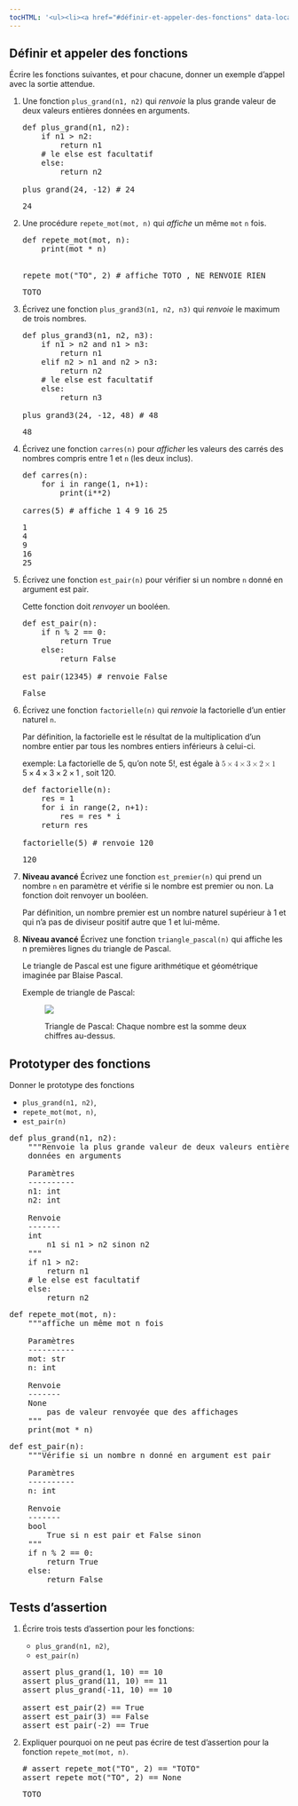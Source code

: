 ```yaml
---
tocHTML: '<ul><li><a href="#définir-et-appeler-des-fonctions" data-localhref="true">Définir et appeler des fonctions</a></li><li><a href="#prototyper-des-fonctions" data-localhref="true">Prototyper des fonctions</a></li><li><a href="#tests-dassertion" data-localhref="true">Tests d’assertion</a></li></ul>'
---
```






<h2 id="définir-et-appeler-des-fonctions" class="anchored">Définir et appeler des fonctions</h2>
<p>Écrire les fonctions suivantes, et pour chacune, donner un exemple d’appel avec la sortie attendue.</p>
<ol type="1">
<li><p>Une fonction <code>plus_grand(n1, n2)</code> qui <em>renvoie</em> la plus grande valeur de deux valeurs entières données en arguments.</p>
<div class="cell" data-tags="[&quot;correction&quot;]" data-execution_count="1">
<div class="highlight"><pre><span></span><span class="k">def</span> <span class="nf">plus_grand</span><span class="p">(</span><span class="n">n1</span><span class="p">,</span> <span class="n">n2</span><span class="p">):</span>
<span class="k">    if</span> <span class="n">n1</span> <span class="o">&gt;</span> <span class="n">n2</span><span class="p">:</span>
<span class="k">        return</span> <span class="n">n1</span>
<span class="c1">    # le else est facultatif</span>
<span class="k">    else</span><span class="p">:</span>
<span class="k">        return</span> <span class="n">n2</span>
<span></span>
<span class="n">plus_grand</span><span class="p">(</span><span class="mi">24</span><span class="p">,</span> <span class="o">-</span><span class="mi">12</span><span class="p">)</span> <span class="c1"># 24</span>
</pre></div>

<div class="cell-output cell-output-display" data-execution_count="1">
<div class="highlight"><pre><span></span><span class="mf">24</span>
</pre></div>

</div>
</div></li>
<li><p>Une procédure <code>repete_mot(mot, n)</code> qui <em>affiche</em> un même <code>mot</code> <code>n</code> fois.</p>
<div class="cell" data-tags="[&quot;correction&quot;]" data-execution_count="2">
<div class="highlight"><pre><span></span><span class="k">def</span> <span class="nf">repete_mot</span><span class="p">(</span><span class="n">mot</span><span class="p">,</span> <span class="n">n</span><span class="p">):</span>
<span class="nb">    print</span><span class="p">(</span><span class="n">mot</span> <span class="o">*</span> <span class="n">n</span><span class="p">)</span>
<span></span>
<span class="n">
repete_mot</span><span class="p">(</span><span class="s2">"TO"</span><span class="p">,</span> <span class="mi">2</span><span class="p">)</span> <span class="c1"># affiche TOTO , NE RENVOIE RIEN</span>
</pre></div>

<div class="cell-output cell-output-stdout">
<div class="highlight"><pre><span></span>TOTO
</pre></div>

</div>
</div></li>
<li><p>Écrivez une fonction <code>plus_grand3(n1, n2, n3)</code> qui <em>renvoie</em> le maximum de trois nombres.</p>
<div class="cell" data-tags="[&quot;correction&quot;]" data-execution_count="3">
<div class="highlight"><pre><span></span><span class="k">def</span> <span class="nf">plus_grand3</span><span class="p">(</span><span class="n">n1</span><span class="p">,</span> <span class="n">n2</span><span class="p">,</span> <span class="n">n3</span><span class="p">):</span>
<span class="k">    if</span> <span class="n">n1</span> <span class="o">&gt;</span> <span class="n">n2</span> <span class="ow">and</span> <span class="n">n1</span> <span class="o">&gt;</span> <span class="n">n3</span><span class="p">:</span>
<span class="k">        return</span> <span class="n">n1</span>
<span class="k">    elif</span> <span class="n">n2</span> <span class="o">&gt;</span> <span class="n">n1</span> <span class="ow">and</span> <span class="n">n2</span> <span class="o">&gt;</span> <span class="n">n3</span><span class="p">:</span>
<span class="k">        return</span> <span class="n">n2</span>
<span class="c1">    # le else est facultatif</span>
<span class="k">    else</span><span class="p">:</span>
<span class="k">        return</span> <span class="n">n3</span>
<span></span>
<span class="n">plus_grand3</span><span class="p">(</span><span class="mi">24</span><span class="p">,</span> <span class="o">-</span><span class="mi">12</span><span class="p">,</span> <span class="mi">48</span><span class="p">)</span> <span class="c1"># 48</span>
</pre></div>

<div class="cell-output cell-output-display" data-execution_count="3">
<div class="highlight"><pre><span></span><span class="mf">48</span>
</pre></div>

</div>
</div></li>
<li><p>Écrivez une fonction <code>carres(n)</code> pour <em>afficher</em> les valeurs des carrés des nombres compris entre 1 et <code>n</code> (les deux inclus).</p>
<div class="cell" data-tags="[&quot;correction&quot;]" data-execution_count="4">
<div class="highlight"><pre><span></span><span class="k">def</span> <span class="nf">carres</span><span class="p">(</span><span class="n">n</span><span class="p">):</span>
<span class="k">    for</span> <span class="n">i</span> <span class="ow">in</span> <span class="nb">range</span><span class="p">(</span><span class="mi">1</span><span class="p">,</span> <span class="n">n</span><span class="o">+</span><span class="mi">1</span><span class="p">):</span>
<span class="nb">        print</span><span class="p">(</span><span class="n">i</span><span class="o">**</span><span class="mi">2</span><span class="p">)</span>
<span></span>
<span class="n">carres</span><span class="p">(</span><span class="mi">5</span><span class="p">)</span> <span class="c1"># affiche 1 4 9 16 25</span>
</pre></div>

<div class="cell-output cell-output-stdout">
<div class="highlight"><pre><span></span><span class="mf">1</span>
<span class="mf">4</span>
<span class="mf">9</span>
<span class="mf">16</span>
<span class="mf">25</span>
</pre></div>

</div>
</div></li>
<li><p>Écrivez une fonction <code>est_pair(n)</code> pour vérifier si un nombre <code>n</code> donné en argument est pair.</p>
<p>Cette fonction doit <em>renvoyer</em> un booléen.</p>
<div class="cell" data-tags="[&quot;correction&quot;]" data-execution_count="5">
<div class="highlight"><pre><span></span><span class="k">def</span> <span class="nf">est_pair</span><span class="p">(</span><span class="n">n</span><span class="p">):</span>
<span class="k">    if</span> <span class="n">n</span> <span class="o">%</span> <span class="mi">2</span> <span class="o">==</span> <span class="mi">0</span><span class="p">:</span>
<span class="k">        return</span> <span class="kc">True</span>
<span class="k">    else</span><span class="p">:</span>
<span class="k">        return</span> <span class="kc">False</span>
<span></span>
<span class="n">est_pair</span><span class="p">(</span><span class="mi">12345</span><span class="p">)</span> <span class="c1"># renvoie False</span>
</pre></div>

<div class="cell-output cell-output-display" data-execution_count="5">
<div class="highlight"><pre><span></span>False
</pre></div>

</div>
</div></li>
<li><p>Écrivez une fonction <code>factorielle(n)</code> qui <em>renvoie</em> la factorielle d’un entier naturel <code>n</code>.</p>
<p>Par définition, la factorielle est le résultat de la multiplication d’un nombre entier par tous les nombres entiers inférieurs à celui-ci.</p>
<p>exemple: La factorielle de 5, qu’on note 5!, est égale à <span class="katex"><span class="katex-mathml"><math xmlns="http://www.w3.org/1998/Math/MathML"><semantics><mrow><mn>5</mn><mo>×</mo><mn>4</mn><mo>×</mo><mn>3</mn><mo>×</mo><mn>2</mn><mo>×</mo><mn>1</mn></mrow><annotation encoding="application/x-tex">5\times4\times3\times2\times1</annotation></semantics></math></span><span class="katex-html" aria-hidden="true"><span class="base"><span class="strut" style="height:0.7278em;vertical-align:-0.0833em;"></span><span class="mord">5</span><span class="mspace" style="margin-right:0.2222em;"></span><span class="mbin">×</span><span class="mspace" style="margin-right:0.2222em;"></span></span><span class="base"><span class="strut" style="height:0.7278em;vertical-align:-0.0833em;"></span><span class="mord">4</span><span class="mspace" style="margin-right:0.2222em;"></span><span class="mbin">×</span><span class="mspace" style="margin-right:0.2222em;"></span></span><span class="base"><span class="strut" style="height:0.7278em;vertical-align:-0.0833em;"></span><span class="mord">3</span><span class="mspace" style="margin-right:0.2222em;"></span><span class="mbin">×</span><span class="mspace" style="margin-right:0.2222em;"></span></span><span class="base"><span class="strut" style="height:0.7278em;vertical-align:-0.0833em;"></span><span class="mord">2</span><span class="mspace" style="margin-right:0.2222em;"></span><span class="mbin">×</span><span class="mspace" style="margin-right:0.2222em;"></span></span><span class="base"><span class="strut" style="height:0.6444em;"></span><span class="mord">1</span></span></span></span>
, soit 120.</p>
<div class="cell" data-tags="[&quot;correction&quot;]" data-execution_count="6">
<div class="highlight"><pre><span></span><span class="k">def</span> <span class="nf">factorielle</span><span class="p">(</span><span class="n">n</span><span class="p">):</span>
<span class="n">    res</span> <span class="o">=</span> <span class="mi">1</span>
<span class="k">    for</span> <span class="n">i</span> <span class="ow">in</span> <span class="nb">range</span><span class="p">(</span><span class="mi">2</span><span class="p">,</span> <span class="n">n</span><span class="o">+</span><span class="mi">1</span><span class="p">):</span>
<span class="n">        res</span> <span class="o">=</span> <span class="n">res</span> <span class="o">*</span> <span class="n">i</span>
<span class="k">    return</span> <span class="n">res</span>
<span></span>
<span class="n">factorielle</span><span class="p">(</span><span class="mi">5</span><span class="p">)</span> <span class="c1"># renvoie 120</span>
</pre></div>

<div class="cell-output cell-output-display" data-execution_count="6">
<div class="highlight"><pre><span></span><span class="mf">120</span>
</pre></div>

</div>
</div></li>
<li><p><strong>Niveau avancé</strong> Écrivez une fonction <code>est_premier(n)</code> qui prend un nombre <code>n</code> en paramètre et vérifie si le nombre est premier ou non. La fonction doit renvoyer un booléen.</p>
<p>Par définition, un nombre premier est un nombre naturel supérieur à 1 et qui n’a pas de diviseur positif autre que 1 et lui-même.</p></li>
<li><p><strong>Niveau avancé</strong> Écrivez une fonction <code>triangle_pascal(n)</code> qui affiche les n premières lignes du triangle de Pascal.</p>
<p>Le triangle de Pascal est une figure arithmétique et géométrique imaginée par Blaise Pascal.</p>
<p>Exemple de triangle de Pascal:</p>
<div>
<div class="quarto-figure quarto-figure-center">
<figure class="figure">
<p><img src="https://upload.wikimedia.org/wikipedia/commons/0/0d/PascalTriangleAnimated2.gif" class="img-fluid figure-img"></p>
<p></p><figcaption class="figure-caption">Triangle de Pascal: Chaque nombre est la somme deux chiffres au-dessus.</figcaption><p></p>
</figure>
</div>
</div></li>
</ol>
<h2 id="prototyper-des-fonctions" class="anchored">Prototyper des fonctions</h2>
<p>Donner le prototype des fonctions</p>
<ul>
<li><code>plus_grand(n1, n2)</code>,</li>
<li><code>repete_mot(mot, n)</code>,</li>
<li><code>est_pair(n)</code></li>
</ul>
<div class="cell" data-tags="[&quot;correction&quot;]" data-execution_count="7">
<div class="highlight"><pre><span></span><span class="k">def</span> <span class="nf">plus_grand</span><span class="p">(</span><span class="n">n1</span><span class="p">,</span> <span class="n">n2</span><span class="p">):</span>
<span class="w">    </span><span class="sd">"""Renvoie la plus grande valeur de deux valeurs entières</span>
<span class="sd">    données en arguments</span>
<span class="sd">    </span>
<span class="sd">    Paramètres</span>
<span class="sd">    ----------</span>
<span class="sd">    n1: int</span>
<span class="sd">    n2: int</span>
<span class="sd">    </span>
<span class="sd">    Renvoie</span>
<span class="sd">    -------</span>
<span class="sd">    int</span>
<span class="sd">        n1 si n1 &gt; n2 sinon n2</span>
<span class="sd">    """</span>
<span class="k">    if</span> <span class="n">n1</span> <span class="o">&gt;</span> <span class="n">n2</span><span class="p">:</span>
<span class="k">        return</span> <span class="n">n1</span>
<span class="c1">    # le else est facultatif</span>
<span class="k">    else</span><span class="p">:</span>
<span class="k">        return</span> <span class="n">n2</span>
</pre></div>

</div>
<div class="cell" data-tags="[&quot;correction&quot;]" data-execution_count="8">
<div class="highlight"><pre><span></span><span class="k">def</span> <span class="nf">repete_mot</span><span class="p">(</span><span class="n">mot</span><span class="p">,</span> <span class="n">n</span><span class="p">):</span>
<span class="w">    </span><span class="sd">"""affiche un même mot n fois</span>
<span class="sd">    </span>
<span class="sd">    Paramètres</span>
<span class="sd">    ----------</span>
<span class="sd">    mot: str</span>
<span class="sd">    n: int</span>
<span class="sd">    </span>
<span class="sd">    Renvoie</span>
<span class="sd">    -------</span>
<span class="sd">    None</span>
<span class="sd">        pas de valeur renvoyée que des affichages</span>
<span class="sd">    """</span>
<span class="nb">    print</span><span class="p">(</span><span class="n">mot</span> <span class="o">*</span> <span class="n">n</span><span class="p">)</span>
</pre></div>

</div>
<div class="cell" data-tags="[&quot;correction&quot;]" data-execution_count="9">
<div class="highlight"><pre><span></span><span class="k">def</span> <span class="nf">est_pair</span><span class="p">(</span><span class="n">n</span><span class="p">):</span>
<span class="w">    </span><span class="sd">"""Vérifie si un nombre n donné en argument est pair</span>
<span class="sd">    </span>
<span class="sd">    Paramètres</span>
<span class="sd">    ----------</span>
<span class="sd">    n: int</span>
<span class="sd">    </span>
<span class="sd">    Renvoie</span>
<span class="sd">    -------</span>
<span class="sd">    bool</span>
<span class="sd">        True si n est pair et False sinon</span>
<span class="sd">    """</span>
<span class="k">    if</span> <span class="n">n</span> <span class="o">%</span> <span class="mi">2</span> <span class="o">==</span> <span class="mi">0</span><span class="p">:</span>
<span class="k">        return</span> <span class="kc">True</span>
<span class="k">    else</span><span class="p">:</span>
<span class="k">        return</span> <span class="kc">False</span>
</pre></div>

</div>
<h2 id="tests-dassertion" class="anchored">Tests d’assertion</h2>
<ol type="1">
<li><p>Écrire trois tests d’assertion pour les fonctions:</p>
<ul>
<li><code>plus_grand(n1, n2)</code>,</li>
<li><code>est_pair(n)</code></li>
</ul>
<div class="cell" data-tags="[&quot;correction&quot;]" data-execution_count="10">
<div class="highlight"><pre><span></span><span class="k">assert</span> <span class="n">plus_grand</span><span class="p">(</span><span class="mi">1</span><span class="p">,</span> <span class="mi">10</span><span class="p">)</span> <span class="o">==</span> <span class="mi">10</span>
<span class="k">assert</span> <span class="n">plus_grand</span><span class="p">(</span><span class="mi">11</span><span class="p">,</span> <span class="mi">10</span><span class="p">)</span> <span class="o">==</span> <span class="mi">11</span>
<span class="k">assert</span> <span class="n">plus_grand</span><span class="p">(</span><span class="o">-</span><span class="mi">11</span><span class="p">,</span> <span class="mi">10</span><span class="p">)</span> <span class="o">==</span> <span class="mi">10</span>
<span></span>
<span class="k">assert</span> <span class="n">est_pair</span><span class="p">(</span><span class="mi">2</span><span class="p">)</span> <span class="o">==</span> <span class="kc">True</span>
<span class="k">assert</span> <span class="n">est_pair</span><span class="p">(</span><span class="mi">3</span><span class="p">)</span> <span class="o">==</span> <span class="kc">False</span>
<span class="k">assert</span> <span class="n">est_pair</span><span class="p">(</span><span class="o">-</span><span class="mi">2</span><span class="p">)</span> <span class="o">==</span> <span class="kc">True</span>
</pre></div>

</div></li>
<li><p>Expliquer pourquoi on ne peut pas écrire de test d’assertion pour la fonction <code>repete_mot(mot, n)</code>.</p>
<div class="cell" data-tags="[&quot;correction&quot;]" data-execution_count="11">
<div class="highlight"><pre><span></span><span class="c1"># assert repete_mot("TO", 2) == "TOTO"</span>
<span class="k">assert</span> <span class="n">repete_mot</span><span class="p">(</span><span class="s2">"TO"</span><span class="p">,</span> <span class="mi">2</span><span class="p">)</span> <span class="o">==</span> <span class="kc">None</span>
</pre></div>

<div class="cell-output cell-output-stdout">
<div class="highlight"><pre><span></span>TOTO
</pre></div>

</div>
</div></li>
</ol>

